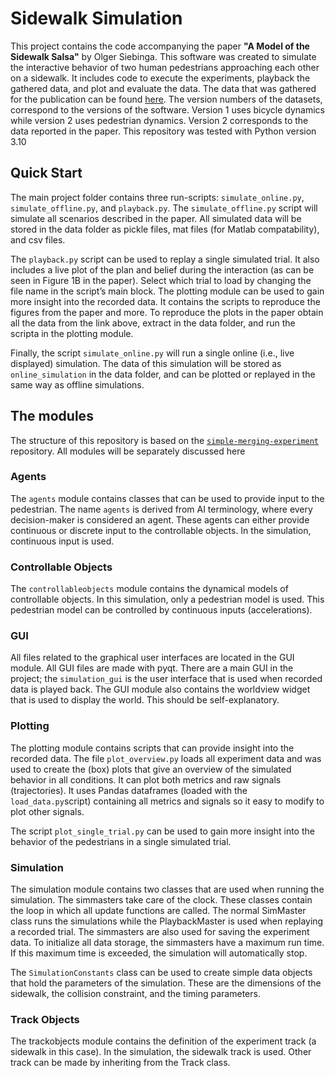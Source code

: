 # Sidewalk Simulation
This project contains the code accompanying the paper **"A Model of the Sidewalk Salsa"** by Olger Siebinga. This software was created to simulate the interactive behavior of two human pedestrians approaching each other on a sidewalk. It includes code to execute the experiments, playback the gathered data, and plot and evaluate the data. The data that was gathered for the publication can be found [here](https://doi.org/10.4121/504bba81-c1fd-422a-ac21-e0dc9b8feed9.v1). The version numbers of the datasets, correspond to the versions of the software. Version 1 uses bicycle dynamics while version 2 uses pedestrian dynamics. Version 2 corresponds to the data reported in the paper. This repository was tested with Python version 3.10


## Quick Start
The main project folder contains three run-scripts: `simulate_online.py`, `simulate_offline.py`, and `playback.py`. The `simulate_offline.py` script will simulate all scenarios described in the paper. All simulated data will be stored in the data folder as pickle files, mat files (for Matlab compatability), and csv files. 

The `playback.py` script can be used to replay a single simulated trial. It also includes a live plot of the plan and belief during the interaction (as can be seen in Figure 1B in the paper). Select which trial to load by changing the file name in the script’s main block. The plotting module can be used to gain more insight into the recorded data. It contains the scripts to reproduce the figures from the paper and more. To reproduce the plots in the paper obtain all the data from the link above, extract in the data folder, and run the scripta in the plotting module.

Finally, the script `simulate_online.py` will run a single online (i.e., live displayed) simulation. The data of this simulation will be stored as `online_simulation` in the data folder, and can be plotted or replayed in the same way as offline simulations.

## The modules
The structure of this repository is based on the [`simple-merging-experiment`](https://github.com/tud-hri/simple-merging-experiment) repository. All modules will be separately discussed here

### Agents
The `agents` module contains classes that can be used to provide input to the pedestrian. The name `agents` is derived from AI terminology, where every decision-maker is considered an agent. These agents can either provide continuous or discrete input to the controllable objects. In the simulation, continuous input is used. 

### Controllable Objects
The `controllableobjects` module contains the dynamical models of controllable objects. In this simulation, only a pedestrian model is used. This pedestrian model can be controlled by continuous inputs (accelerations).  

### GUI
All files related to the graphical user interfaces are located in the GUI module. All GUI files are made with pyqt. There are a main GUI in the project; the `simulation_gui` is the user interface that is used when recorded data is played back. The GUI module also contains the worldview widget that is used to display the world. This should be self-explanatory. 

### Plotting
The plotting module contains scripts that can provide insight into the recorded data. The file `plot_overview.py` loads all experiment data and was used to create the (box) plots that give an overview of the simulated behavior in all conditions. It can plot both metrics and raw signals (trajectories). It uses Pandas dataframes (loaded with the `load_data.py`script) containing all metrics and signals so it easy to modify to plot other signals.  

The script `plot_single_trial.py` can be used to gain more insight into the behavior of the pedestrians in a single simulated trial.

### Simulation
The simulation module contains two classes that are used when running the simulation. The simmasters take care of the clock. These classes contain the loop in which all update functions are called. The normal SimMaster class runs the simulations while the PlaybackMaster is used when replaying a recorded trial. The simmasters are also used for saving the experiment data. To initialize all data storage, the simmasters have a maximum run time. If this maximum time is exceeded, the simulation will automatically stop. 

The `SimulationConstants` class can be used to create simple data objects that hold the parameters of the simulation. These are the dimensions of the sidewalk, the collision constraint, and the timing parameters.

### Track Objects
The trackobjects module contains the definition of the experiment track (a sidewalk in this case). In the simulation, the sidewalk track is used. Other track can be made by inheriting from the Track class.

